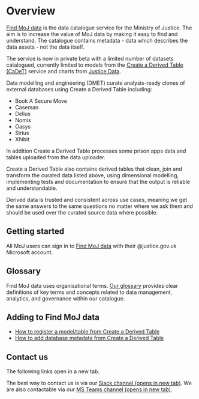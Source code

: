 # Overview

[Find MoJ data](https://find-moj-data.service.justice.gov.uk/) is the data catalogue service for the Ministry of Justice. The aim is to increase the value of MoJ data by making it easy to find and understand. The catalogue contains metadata - data which describes the data assets - not the data itself.

The service is now in private beta with a limited number of datasets catalogued, currently limited to models from the [Create a Derived Table (CaDeT)](https://github.com/moj-analytical-services/create-a-derived-table) service and charts from [Justice Data](https://data.justice.gov.uk/).

Data modelling and engineering (DMET) curate analysis-ready clones of external databases using Create a Derived Table including:

- Book A Secure Move
- Caseman
- Delius
- Nomis
- Oasys
- Sirius
- Xhibit

In addition Create a Derived Table processes some prison apps data and tables uploaded from the data uploader.

Create a Derived Table also contains derived tables that clean, join and transform the curated data listed above, using dimensional modelling, implementing tests and documentation to ensure that the output is reliable and understandable.

Derived data is trusted and consistent across use cases, meaning we get the same answers to the same questions no matter where we ask them and should be used over the curated source data where possible.

## Getting started

All MoJ users can sign in to [Find MoJ data](https://find-moj-data.service.justice.gov.uk/) with their @justice.gov.uk Microsoft account.

## Glossary

Find MoJ data uses organisational terms. [Our glossary](data/glossary/index.html) provides clear definitions of key terms and concepts related to data management, analytics, and governance within our catalogue.

## Adding to Find MoJ data

- [How to register a model/table from Create a Derived Table](data/cadet-registration/index.html)
- [How to add database metadata from Create a Derived Table](data/cadet-db-registration/index.html)

## Contact us

The following links open in a new tab.

The best way to contact us is via our <a href="https://moj.enterprise.slack.com/archives/C06NPM2200N" rel="noreferrer noopener" target="_blank">Slack channel<span class="govuk-visually-hidden"> (opens in new tab)</span></a>. We are also contactable via our <a href="https://teams.microsoft.com/l/channel/19%3Abb91d2a728a54472a41629ee6f2908ea%40thread.tacv2/Ask%20Data%20Catalogue?groupId=f6c3cb3b-591c-4e47-9997-25b6dc9bf5b6&tenantId=c6874728-71e6-41fe-a9e1-2e8c36776ad8" rel="noreferrer noopener" target="_blank">MS Teams channel<span class="govuk-visually-hidden"> (opens in new tab)</span></a>.
